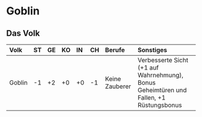 # Goblin

## Das Volk

| Volk | ST | GE | KO | IN | CH | Berufe | Sonstiges |
| :--- | :--- | :--- | :--- | :--- | :--- | :--- | :--- |
| Goblin | -1 | +2 | +0 | +0 | -1 | Keine Zauberer | Verbesserte Sicht \(+1 auf Wahrnehmung\), Bonus Geheimtüren und Fallen, +1 Rüstungsbonus |

